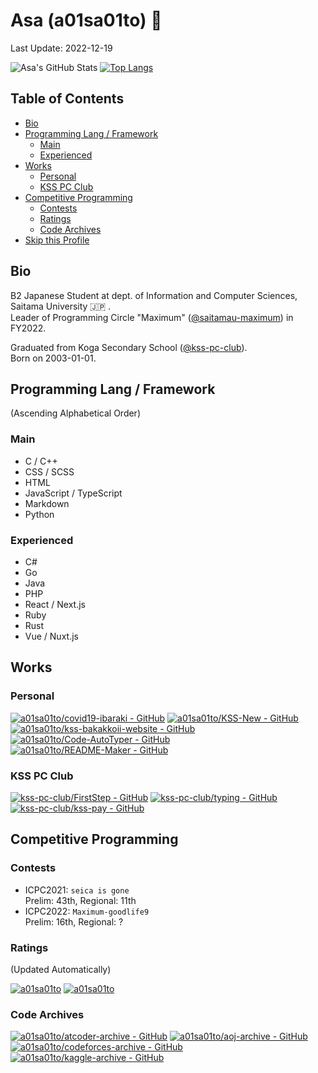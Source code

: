 # Asa (a01sa01to) :wave:

Last Update: 2022-12-19

![Asa's GitHub Stats](https://github-readme-stats.vercel.app/api?username=a01sa01to&count_private=true&show_icons=true&theme=transparent)
[![Top Langs](https://github-readme-stats.vercel.app/api/top-langs/?username=a01sa01to&layout=compact&count_private=true&exclude_repo=atcoder-archive,codeforces-archive,kaggle-archive,aoj-archive,my-website,my-website-2&langs_count=10&theme=transparent)](https://github.com/anuraghazra/github-readme-stats)

## Table of Contents
 - [Bio](#bio)
 - [Programming Lang / Framework](#prog)
   - [Main](#prog-main)
   - [Experienced](#prog-exp)
 - [Works](#works)
   - [Personal](#works-personal)
   - [KSS PC Club](#works-kss)
 - [Competitive Programming](#cp)
   - [Contests](#cp-contests)
   - [Ratings](#cp-ratings)
   - [Code Archives](#cp-archives)
 - [Skip this Profile](#skip)

<h2 id="bio">Bio</h2>

B2 Japanese Student at dept. of Information and Computer Sciences, Saitama University :jp: .<br>
Leader of Programming Circle "Maximum" ([@saitamau-maximum](https://github.com/saitamau-maximum)) in FY2022.

Graduated from Koga Secondary School ([@kss-pc-club](https://github.com/kss-pc-club)).<br>
Born on 2003-01-01.

<h2 id="prog">Programming Lang / Framework</h2>

(Ascending Alphabetical Order)

<h3 id="prog-main">Main</h3>

 - C / C++
 - CSS / SCSS
 - HTML
 - JavaScript / TypeScript
 - Markdown
 - Python

<h3 id="prog-exp">Experienced</h3>

 - C#
 - Go
 - Java
 - PHP
 - React / Next.js
 - Ruby
 - Rust
 - Vue / Nuxt.js

<h2 id="works">Works</h2>

<h3 id="works-personal">Personal</h3>

[![a01sa01to/covid19-ibaraki - GitHub](https://github-readme-stats.vercel.app/api/pin/?username=a01sa01to&repo=covid19-ibaraki&theme=transparent)](https://github.com/a01sa01to/covid19-ibaraki)
[![a01sa01to/KSS-New - GitHub](https://github-readme-stats.vercel.app/api/pin/?username=a01sa01to&repo=KSS-New&theme=transparent)](https://github.com/a01sa01to/KSS-New)
[![a01sa01to/kss-bakakkoii-website - GitHub](https://github-readme-stats.vercel.app/api/pin/?username=a01sa01to&repo=kss-bakakkoii-website&theme=transparent)](https://github.com/a01sa01to/kss-bakakkoii-website)
[![a01sa01to/Code-AutoTyper - GitHub](https://github-readme-stats.vercel.app/api/pin/?username=a01sa01to&repo=Code-Autotyper&theme=transparent)](https://github.com/a01sa01to/Code-AutoTyper)
[![a01sa01to/README-Maker - GitHub](https://github-readme-stats.vercel.app/api/pin/?username=a01sa01to&repo=readme-maker&theme=transparent)](https://github.com/a01sa01to/README-Maker)

<h3 id="works-kss">KSS PC Club</h3>

[![kss-pc-club/FirstStep - GitHub](https://github-readme-stats.vercel.app/api/pin/?username=kss-pc-club&repo=FirstStep&theme=transparent)](https://github.com/kss-pc-club/FirstStep)
[![kss-pc-club/typing - GitHub](https://github-readme-stats.vercel.app/api/pin/?username=kss-pc-club&repo=typing&theme=transparent)](https://github.com/kss-pc-club/typing)
[![kss-pc-club/kss-pay - GitHub](https://github-readme-stats.vercel.app/api/pin/?username=kss-pc-club&repo=kss-pay&theme=transparent)](https://github.com/kss-pc-club/kss-pay)

<h2 id="cp">Competitive Programming</h2>

<h3 id="cp-contests">Contests</h3>

 - ICPC2021: `seica is gone`<br>Prelim: 43th, Regional: 11th
 - ICPC2022: `Maximum-goodlife9`<br>Prelim: 16th, Regional: ?

<h3 id="cp-ratings">Ratings</h3>

(Updated Automatically)

[![a01sa01to](https://img.shields.io/endpoint?url=https%3A%2F%2Fatcoder-badges.now.sh%2Fapi%2Fatcoder%2Fjson%2Fa01sa01to&style=for-the-badge)](https://atcoder.jp/users/a01sa01to)
[![a01sa01to](https://img.shields.io/endpoint?url=https%3A%2F%2Fatcoder-badges.now.sh%2Fapi%2Fcodeforces%2Fjson%2Fa01sa01to&style=for-the-badge)](https://codeforces.com/profile/a01sa01to)

<h3 id="cp-archives">Code Archives</h3>

[![a01sa01to/atcoder-archive - GitHub](https://github-readme-stats.vercel.app/api/pin/?username=a01sa01to&repo=atcoder-archive&theme=transparent)](https://github.com/a01sa01to/atcoder-archive)
[![a01sa01to/aoj-archive - GitHub](https://github-readme-stats.vercel.app/api/pin/?username=a01sa01to&repo=aoj-archive&theme=transparent)](https://github.com/a01sa01to/aoj-archive)
[![a01sa01to/codeforces-archive - GitHub](https://github-readme-stats.vercel.app/api/pin/?username=a01sa01to&repo=codeforces-archive&theme=transparent)](https://github.com/a01sa01to/codeforces-archive)
[![a01sa01to/kaggle-archive - GitHub](https://github-readme-stats.vercel.app/api/pin/?username=a01sa01to&repo=kaggle-archive&theme=transparent)](https://github.com/a01sa01to/kaggle-archive)

<div id="skip"></div>
